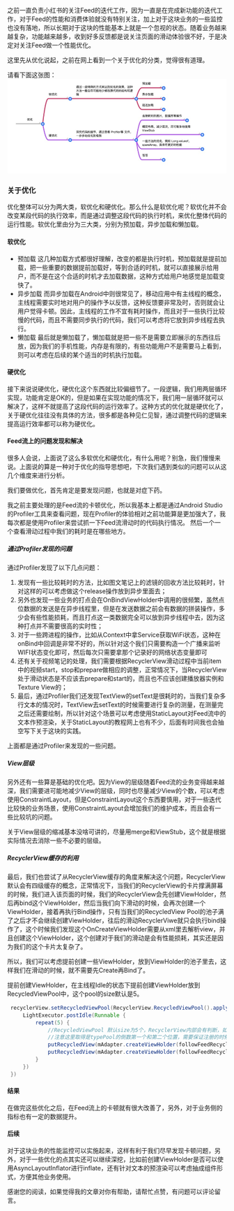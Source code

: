 之前一直负责小红书的关注Feed的迭代工作，因为一直是在完成新功能的迭代工作，对于Feed的性能和消费体验就没有特别关注，加上对于这块业务的一些监控也没有落地，所以长期对于这块的性能基本上就是一个忽视的状态。随着业务越来越复杂，功能越来越多，收到好多反馈都是说关注页面的滑动体验很不好，于是决定对关注Feed做一个性能优化。

这里先从优化说起，之前在网上看到一个关于优化的分类，觉得很有道理。

请看下面这张图：
![](https://raw.githubusercontent.com/JasonGaoH/Images/master/uPic/optimization_category.png)

### 关于优化
优化整体可以分为两大类，软优化和硬优化。那么什么是软优化呢？软优化并不会改变某段代码的执行效率，而是通过调整这段代码的执行时机，来优化整体代码的运行性能。软优化里由分为三大类，分别为预加载，异步加载和懒加载。

#### 软优化
- 预加载
这几种加载方式都很好理解，改变的都是执行时机，预加载就是提前加载，把一些重要的数据提前加载好，等到合适的时机，就可以直接展示给用户，而不是在这个合适的时机才去加载数据，这种方式给用户地感觉是加载变快了。
- 异步加载
而异步加载在Android中则很常见了，移动应用中有主线程的概念，主线程需要实时地对用户的操作予以反馈，这种反馈要非常及时，否则就会让用户觉得卡顿。因此，主线程的工作不宜有耗时操作，而且对于一些执行比较慢的代码，而且不需要同步执行的代码，我们可以考虑将它放到异步线程去执行。
- 懒加载
最后就是懒加载了，懒加载就是把一些不是需要立即展示的东西往后放，因为我们的手机性能，内存是有限的，有些功能用户不是需要马上看到，则可以考虑在后续的某个适当的时机执行加载。

#### 硬优化
接下来说说硬优化，硬优化这个东西就比较偏细节了。一段逻辑，我们用两层循环实现，功能肯定是OK的，但是如果在实现功能的情况下，我们用一层循环就可以解决了，这样不就提高了这段代码的运行效率了。这种方式的优化就是硬优化了，关于硬优化往往没有具体的方法，很多都是各种见仁见智，通过调整代码的逻辑来提高运行效率都可以称为硬优化。

#### Feed流上的问题发现和解决
很多人会说，上面说了这么多软优化和硬优化，有什么用呢？别急，我们慢慢来说。上面说的算是一种对于优化的指导思想吧，下次我们遇到类似的问题可以从这几个维度来进行分析。

我们要做优化，首先肯定是要发现问题，也就是对症下药。

我之前主要处理的是Feed流的卡顿优化，所以我基本上都是通过Android Studio的Profiler工具来查看问题，现在Profiler的体验相对之前功能算是更加强大了，我每次都是使用Profiler来尝试抓一下Feed流滑动时的代码执行情况。
然后一个一个查看滑动过程中我们的耗时是在哪些地方。

##### 通过Profiler发现的问题
通过Profiler发现了以下几点问题：
1. 发现有一些比较耗时的方法，比如图文笔记上的滤镜的回收方法比较耗时，针对这样的可以考虑做这个release操作放到异步里面去；
2. 另外也发现一些业务的打点会在OnBindViewHolder中调用的很频繁，虽然点位数据的发送是在异步线程里，但是在发送数据之前会有数据的拼装操作，多少会有些性能损耗，而且打点这一类数据完全可以放到异步线程中去，因为这种打点并不需要很高的实时性；
3. 对于一些跨进程的操作，比如从Context中拿Service获取WiFi状态，这种在onBind中回调是非常不好的，所以针对这个我们只需要构造一个广播来监听WIFI状态变化即可，然后每次只需要拿那个记录好的网络状态变量即可
4. 还有关于视频笔记的处理，我们需要根据RecyclerView滑动过程中当前item中的视频start，stop和prepare做相应的调整，正常情况下，当RecyclerView处于滑动状态是不应该去prepare和start的，而且也不应该创建播放器实例和Texture View的；
5. 最后，通过Profiler我们还发现TextView的setText是很耗时的，当我们复杂多行文本的情况时，TextView去setText的时候需要进行复杂的测量，在测量完之后还需要绘制，所以针对这个场景可以考虑使用StaticLayout对Feed流中的文本作预渲染，关于StaticLayout的教程网上也有不少，后面有时间我也会抽空写下关于这块的实践。

上面都是通过Profiler来发现的一些问题。

##### View层级
另外还有一些算是基础的优化吧。因为View的层级随着Feed流的业务变得越来越深，我们需要进可能地减少View的层级，同时也尽量减少View的个数，可以考虑使用ConstraintLayout，但是ConstraintLayout这个东西要慎用，对于一些迭代比较快的业务场景，使用ConstraintLayout会增加我们的维护成本，而且会有一些比较坑的问题。

关于View层级的缩减基本没啥可讲的，尽量用merge和ViewStub，这个就是根据实际情况去消除一些不必要的层级。

##### RecyclerView缓存的利用 
最后，我们也尝试了从RecyclerView缓存的角度来解决这个问题，RecyclerView默认会有四级缓存的概念，正常情况下，当我们的RecyclerView的卡片撑满屏幕的时候，我们进入该页面的时候，我们的RecyclerView会先创建ViewHolder，然后再bind这个ViewHolder，然后当我们向下滑动的时候，会再次创建一个ViewHolder，接着再执行Bind操作，只有当我们的RecycledView Pool的池子满了之后才不会继续创建ViewHolder，往后的滑动RecyclerViwe就只会执行bind操作了，这个时候我们发现这个OnCreateViewHolder需要从xml里去解析view，并且创建这个ViewHolder，这个创建对于我们的滑动是会有性能损耗，其实还是因为我们的这个卡片太复杂了。

所以，我们可以考虑提前创建一些ViewHolder，放到ViewHolder的池子里去，这样我们在滑动的时候，就不需要先Create再Bind了。

提前创建ViewHolder，在主线程Idle的状态下提前创建ViewHolder放到RecycledViewPool中，这个pool的size默认是5。
   ```java
	recyclerView.setRecycledViewPool(RecyclerView.RecycledViewPool().apply {
		LightExecutor.postIdle(Runnable {
			repeat(5) {
				//RecycledViewPool 默认size为5个，RecyclerView内部会有判断，如果满了不会create
				//注意这里取得是typePool的倒数第一个和第二个位置，需要保证注册的时候视频卡片和笔记在最后两个位置
				putRecycledView(mAdapter.createViewHolder(followFeedRecyclerView, mAdapter.typePool.size -1))
				putRecycledView(mAdapter.createViewHolder(followFeedRecyclerView, mAdapter.typePool.size -2))
			}
		})
	})
```

#### 结果
在做完这些优化之后，在Feed流上的卡顿就有很大改善了，另外，对于业务侧的指标也有一定的数据提升。

#### 后续
对于这块业务的性能监控可以实施起来，这样有利于我们尽早发现卡顿问题，另外，对于一些优化的点其实还可以继续深挖，比如前创建ViewHolder是否可以使用AsyncLayoutInflator进行inflate，还有针对文本的预渲染可以考虑抽成组件形式，方便其他业务使用。

感谢您的阅读，如果觉得我的文章对你有帮助，请帮忙点赞，有问题可以评论留言。
